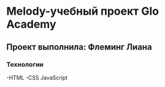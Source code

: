 # Melody-учебный проект Glo Academy
## Проект выполнила: Флеминг Лиана

### Технологии
-HTML
-CSS
JavaScript
